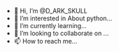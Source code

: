 - 👋 Hi, I’m @D_ARK_SKULL
- 👀 I’m interested in About python...
- 🌱 I’m currently learning...
- 💞️ I’m looking to collaborate on ...
- 📫 How to reach me... 

<!---
𝗗𝗔𝗥𝗞 𝗦𝗞𝗨𝗟𝗟 is a ✨ special ✨ repository because its `README.md` (this file) appears on your GitHub profile.
You can click the Preview link to take a look at your changes.
--->
